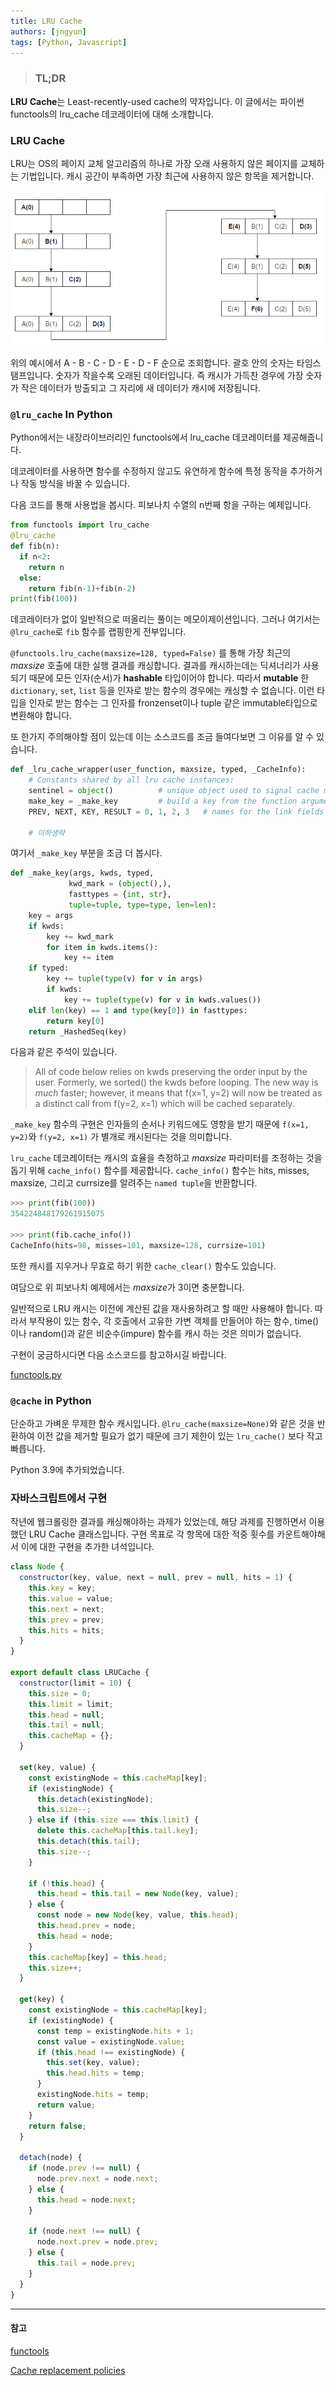 ```yaml
---
title: LRU Cache
authors: [jngyun]
tags: [Python, Javascript]
---
```


> ### TL;DR

**LRU Cache**는 Least-recently-used cache의 약자입니다. 이 글에서는 파이썬 functools의 lru_cache 데코레이터에 대해 소개합니다.

<!--truncate-->

### LRU Cache

LRU는 OS의 페이지 교체 알고리즘의 하나로 가장 오래 사용하지 않은 페이지를 교체하는 기법입니다. 캐시 공간이 부족하면 가장 최근에 사용하지 않은 항목을 제거합니다.

![lru_cache](./lru_cache.png)

위의 예시에서 A - B - C - D - E - D - F 순으로 조회합니다. 괄호 안의 숫자는 타임스탬프입니다. 숫자가 작을수록 오래된 데이터입니다. 즉 캐시가 가득찬 경우에 가장 숫자가 작은 데이터가 방출되고 그 자리에 새 데이터가 캐시에 저장됩니다.

### `@lru_cache` In Python

Python에서는 내장라이브러리인 functools에서 lru_cache 데코레이터를 제공해줍니다.

데코레이터를 사용하면 함수를 수정하지 않고도 유연하게 함수에 특정 동작을 추가하거나 작동 방식을 바꿀 수 있습니다.

다음 코드를 통해 사용법을 봅시다. 피보나치 수열의 n번째 항을 구하는 예제입니다.

```python
from functools import lru_cache
@lru_cache
def fib(n):
  if n<2:
    return n
  else:
    return fib(n-1)+fib(n-2)
print(fib(100))
```

데코레이터가 없이 일반적으로 떠올리는 풀이는 메모이제이션입니다. 그러나 여기서는 `@lru_cache`로 `fib` 함수를 랩핑한게 전부입니다.

`@functools.lru_cache(maxsize=128, typed=False)` 를 통해 가장 최근의 _maxsize_ 호출에 대한 실행 결과를 캐싱합니다. 결과를 캐시하는데는 딕셔너리가 사용되기 때문에 모든 인자(순서)가 **hashable** 타입이어야 합니다. 따라서 **mutable** 한 `dictionary`, `set`, `list` 등을 인자로 받는 함수의 경우에는 캐싱할 수 없습니다. 이런 타입을 인자로 받는 함수는 그 인자를 fronzenset이나 tuple 같은 immutable타입으로 변환해야 합니다.

또 한가지 주의해야할 점이 있는데 이는 소스코드를 조금 들여다보면 그 이유를 알 수 있습니다.

```python
def _lru_cache_wrapper(user_function, maxsize, typed, _CacheInfo):
    # Constants shared by all lru cache instances:
    sentinel = object()          # unique object used to signal cache misses
    make_key = _make_key         # build a key from the function arguments
    PREV, NEXT, KEY, RESULT = 0, 1, 2, 3   # names for the link fields

    # 이하생략
```

여기서 `_make_key` 부분을 조금 더 봅시다.

```python
def _make_key(args, kwds, typed,
             kwd_mark = (object(),),
             fasttypes = {int, str},
             tuple=tuple, type=type, len=len):
    key = args
    if kwds:
        key += kwd_mark
        for item in kwds.items():
            key += item
    if typed:
        key += tuple(type(v) for v in args)
        if kwds:
            key += tuple(type(v) for v in kwds.values())
    elif len(key) == 1 and type(key[0]) in fasttypes:
        return key[0]
    return _HashedSeq(key)
```

다음과 같은 주석이 있습니다.

> All of code below relies on kwds preserving the order input by the user. Formerly, we sorted() the kwds before looping. The new way is _much_ faster; however, it means that f(x=1, y=2) will now be treated as a distinct call from f(y=2, x=1) which will be cached separately.

`_make_key` 함수의 구현은 인자들의 순서나 키워드에도 영항을 받기 때문에 `f(x=1, y=2)`와 `f(y=2, x=1)` 가 별개로 캐시된다는 것을 의미합니다.

`lru_cache` 데코레이터는 캐시의 효율을 측정하고 _maxsize_ 파라미터를 조정하는 것을 돕기 위해 `cache_info()` 함수를 제공합니다. `cache_info()` 함수는 hits, misses, maxsize, 그리고 currsize를 알려주는 `named tuple`을 반환합니다.

```python
>>> print(fib(100))
354224848179261915075

>>> print(fib.cache_info())
CacheInfo(hits=98, misses=101, maxsize=128, currsize=101)
```

또한 캐시를 지우거나 무효로 하기 위한 `cache_clear()` 함수도 있습니다.

여담으로 위 피보나치 예제에서는 *maxsize*가 3이면 충분합니다.

일반적으로 LRU 캐시는 이전에 계산된 값을 재사용하려고 할 때만 사용해야 합니다. 따라서 부작용이 있는 함수, 각 호출에서 고유한 가변 객체를 만들어야 하는 함수, time()이나 random()과 같은 비순수(impure) 함수를 캐시 하는 것은 의미가 없습니다.

구현이 궁금하시다면 다음 소스코드를 참고하시길 바랍니다.

[functools.py](https://github.com/python/cpython/blob/3.10/Lib/functools.py#L525)

### `@cache` in Python

단순하고 가벼운 무제한 함수 캐시입니다. `@lru_cache(maxsize=None)`와 같은 것을 반환하여 이전 값을 제거할 필요가 없기 때문에 크기 제한이 있는 `lru_cache()` 보다 작고 빠릅니다.

Python 3.9에 추가되었습니다.

### 자바스크립트에서 구현

작년에 웹크롤링한 결과를 캐싱해야하는 과제가 있었는데, 해당 과제를 진행하면서 이용했던 LRU Cache 클래스입니다. 구현 목표로 각 항목에 대한 적중 횟수를 카운트해야해서 이에 대한 구현을 추가한 녀석입니다.

```javascript
class Node {
  constructor(key, value, next = null, prev = null, hits = 1) {
    this.key = key;
    this.value = value;
    this.next = next;
    this.prev = prev;
    this.hits = hits;
  }
}

export default class LRUCache {
  constructor(limit = 10) {
    this.size = 0;
    this.limit = limit;
    this.head = null;
    this.tail = null;
    this.cacheMap = {};
  }

  set(key, value) {
    const existingNode = this.cacheMap[key];
    if (existingNode) {
      this.detach(existingNode);
      this.size--;
    } else if (this.size === this.limit) {
      delete this.cacheMap[this.tail.key];
      this.detach(this.tail);
      this.size--;
    }

    if (!this.head) {
      this.head = this.tail = new Node(key, value);
    } else {
      const node = new Node(key, value, this.head);
      this.head.prev = node;
      this.head = node;
    }
    this.cacheMap[key] = this.head;
    this.size++;
  }

  get(key) {
    const existingNode = this.cacheMap[key];
    if (existingNode) {
      const temp = existingNode.hits + 1;
      const value = existingNode.value;
      if (this.head !== existingNode) {
        this.set(key, value);
        this.head.hits = temp;
      }
      existingNode.hits = temp;
      return value;
    }
    return false;
  }

  detach(node) {
    if (node.prev !== null) {
      node.prev.next = node.next;
    } else {
      this.head = node.next;
    }

    if (node.next !== null) {
      node.next.prev = node.prev;
    } else {
      this.tail = node.prev;
    }
  }
}
```

---

#### 참고

[functools](https://docs.python.org/3/library/functools.html)

[Cache replacement policies](https://en.wikipedia.org/wiki/Cache_replacement_policies)
